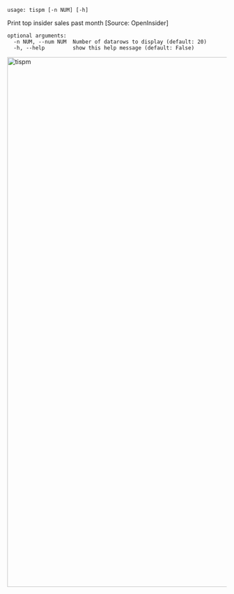 ```
usage: tispm [-n NUM] [-h]
```

Print top insider sales past month [Source: OpenInsider]

```
optional arguments:
  -n NUM, --num NUM  Number of datarows to display (default: 20)
  -h, --help         show this help message (default: False)
```

<img width="1216" alt="tispm" src="https://user-images.githubusercontent.com/25267873/125373749-9a0ea400-e37d-11eb-9d57-c1ae0f2c96dd.png">

